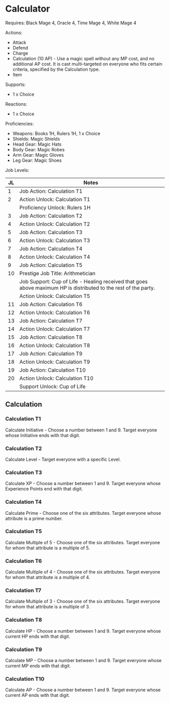 # Calculator

Requires: Black Mage 4, Oracle 4, Time Mage 4, White Mage 4

Actions:

- Attack
- Defend
- Charge
- Calculation (10 AP) - Use a magic spell without any MP cost, and no additional AP cost. It is cast multi-targeted on everyone who fits certain criteria, specified by the Calculation type.
- Item

Supports:

- 1 x Choice

Reactions:

- 1 x Choice

Proficiencies:

- Weapons: Books 1H, Rulers 1H, 1 x Choice
- Shields: Magic Shields
- Head Gear: Magic Hats
- Body Gear: Magic Robes
- Arm Gear: Magic Gloves
- Leg Gear: Magic Shoes

Job Levels:

| JL | Notes |
| --- | --- |
| 1 | Job Action: Calculation T1
| 2 | Action Unlock: Calculation T1
|   | Proficiency Unlock: Rulers 1H
| 3 | Job Action: Calculation T2
| 4 | Action Unlock: Calculation T2
| 5 | Job Action: Calculation T3
| 6 | Action Unlock: Calculation T3
| 7 | Job Action: Calculation T4
| 8 | Action Unlock: Calculation T4
| 9 | Job Action: Calculation T5
| 10 | Prestige Job Title: Arithmetician
|    | Job Support: Cup of Life - Healing received that goes above maximum HP is distributed to the rest of the party.
|    | Action Unlock: Calculation T5
| 11 | Job Action: Calculation T6
| 12 | Action Unlock: Calculation T6
| 13 | Job Action: Calculation T7
| 14 | Action Unlock: Calculation T7
| 15 | Job Action: Calculation T8
| 16 | Action Unlock: Calculation T8
| 17 | Job Action: Calculation T9
| 18 | Action Unlock: Calculation T9
| 19 | Job Action: Calculation T10
| 20 | Action Unlock: Calculation T10
|    | Support Unlock: Cup of Life

## Calculation

### Calculation T1

Calculate Initiative - Choose a number between 1 and 9. Target everyone whose Initiative ends with that digit.

### Calculation T2

Calculate Level - Target everyone with a specific Level.

### Calculation T3

Calculate XP - Choose a number between 1 and 9. Target everyone whose Experience Points end with that digit.

### Calculation T4

Calculate Prime - Choose one of the six attributes. Target everyone whose attribute is a prime number.

### Calculation T5

Calculate Multiple of 5 - Choose one of the six attributes. Target everyone for whom that attribute is a multiple of 5.

### Calculation T6

Calculate Multiple of 4 - Choose one of the six attributes. Target everyone for whom that attribute is a multiple of 4.

### Calculation T7

Calculate Multiple of 3 - Choose one of the six attributes. Target everyone for whom that attribute is a multiple of 3.

### Calculation T8

Calculate HP - Choose a number between 1 and 9. Target everyone whose current HP ends with that digit.

### Calculation T9

Calculate MP - Choose a number between 1 and 9. Target everyone whose current MP ends with that digit.

### Calculation T10

Calculate AP - Choose a number between 1 and 9. Target everyone whose current AP ends with that digit.
